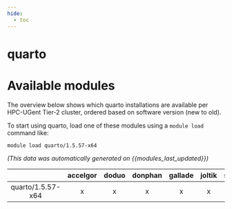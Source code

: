 ```yaml
---
hide:
  - toc
---
```


quarto
======

# Available modules


The overview below shows which quarto installations are available per HPC-UGent Tier-2 cluster, ordered based on software version (new to old).

To start using quarto, load one of these modules using a `module load` command like:

```shell
module load quarto/1.5.57-x64
```

*(This data was automatically generated on {{modules_last_updated}})*  

| |accelgor|doduo|donphan|gallade|joltik|shinx|
| :---: | :---: | :---: | :---: | :---: | :---: | :---: |
|quarto/1.5.57-x64|x|x|x|x|x|x|
